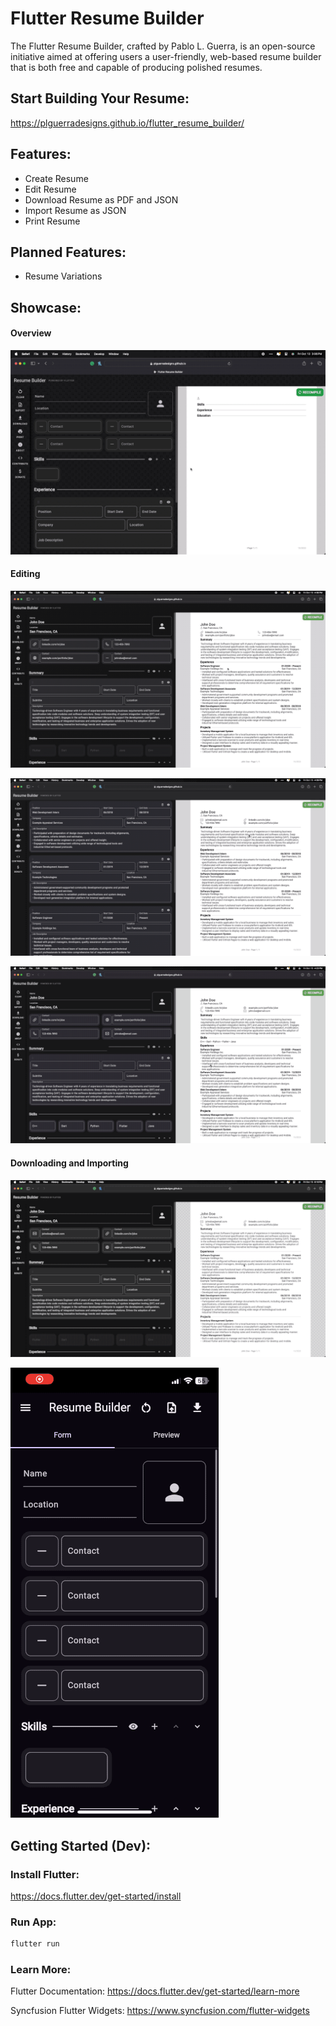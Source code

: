 # Flutter Resume Builder

The Flutter Resume Builder, crafted by Pablo L. Guerra, is an
open-source initiative aimed at offering users a user-friendly, web-based
resume builder that is both free and capable of producing polished resumes.

## Start Building Your Resume:

https://plguerradesigns.github.io/flutter_resume_builder/

## Features:

- Create Resume
- Edit Resume
- Download Resume as PDF and JSON
- Import Resume as JSON
- Print Resume

## Planned Features:

- Resume Variations

## Showcase:

#### Overview

![Overview](https://github.com/PLGuerraDesigns/flutter_resume_builder/blob/main/showcase/overview.gif)

#### Editing

![Edit Contact](https://github.com/PLGuerraDesigns/flutter_resume_builder/blob/main/showcase/edit_contact.gif)

![Edit Experiences](https://github.com/PLGuerraDesigns/flutter_resume_builder/blob/main/showcase/edit_experiences.gif)

![Visibility](https://github.com/PLGuerraDesigns/flutter_resume_builder/blob/main/showcase/visibility.gif)

#### Downloading and Importing

![Download](https://github.com/PLGuerraDesigns/flutter_resume_builder/blob/main/showcase/download.gif)

![Import](https://github.com/PLGuerraDesigns/flutter_resume_builder/blob/main/showcase/import.gif)

## Getting Started (Dev):

### Install Flutter:

https://docs.flutter.dev/get-started/install

### Run App:

```bash
flutter run
```

### Learn More:

Flutter Documentation:
https://docs.flutter.dev/get-started/learn-more

Syncfusion Flutter Widgets:
https://www.syncfusion.com/flutter-widgets
